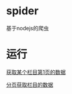 # spider
基于nodejs的爬虫

# 运行

[获取某个栏目第1页的数据](http://localhost:1314/cnblogs)  

[分页获取栏目的数据](http://localhost:1314/cnblogs/cate) 


